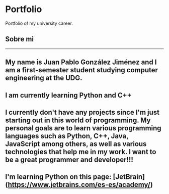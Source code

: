 # Portfolio
Portfolio of my university career.

## Sobre mi
-------------------------------------------------------------------------------------------------------------------------------------------------------------------------
My name is **Juan Pablo González Jiménez** and I am a first-semester student studying computer engineering at the UDG.
-------------------------------------------------------------------------------------------------------------------------------------------------------------------------
I am currently learning Python and C++
-------------------------------------------------------------------------------------------------------------------------------------------------------------------------
I currently don't have any projects since I'm just starting out in this world of programming.
My personal goals are to learn various programming languages ​​such as Python, C++, Java, JavaScript among others, as well as various technologies that help me in my work. 
I want to be a great programmer and
developer!!!
----------------------------------------------------------------------------------------------------------------------------------------------------------------------
I'm learning Python on this page: [JetBrain] (https://www.jetbrains.com/es-es/academy/)
----------------------------------------------------------------------------------------------------------------------------------------------------------------------
